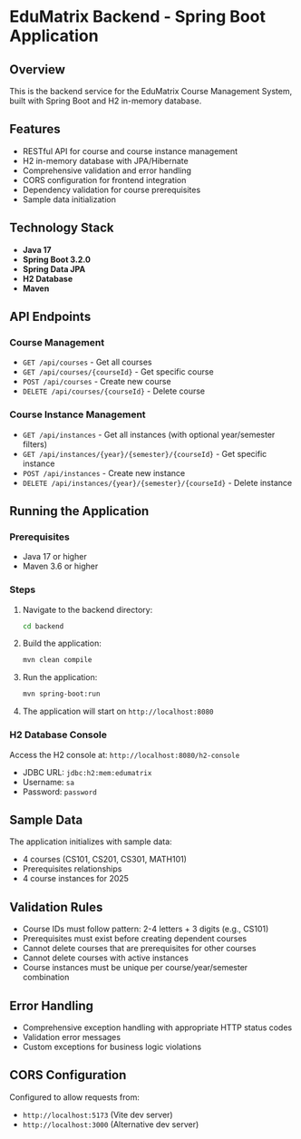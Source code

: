 # EduMatrix Backend - Spring Boot Application

## Overview
This is the backend service for the EduMatrix Course Management System, built with Spring Boot and H2 in-memory database.

## Features
- RESTful API for course and course instance management
- H2 in-memory database with JPA/Hibernate
- Comprehensive validation and error handling
- CORS configuration for frontend integration
- Dependency validation for course prerequisites
- Sample data initialization

## Technology Stack
- **Java 17**
- **Spring Boot 3.2.0**
- **Spring Data JPA**
- **H2 Database**
- **Maven**

## API Endpoints

### Course Management
- `GET /api/courses` - Get all courses
- `GET /api/courses/{courseId}` - Get specific course
- `POST /api/courses` - Create new course
- `DELETE /api/courses/{courseId}` - Delete course

### Course Instance Management
- `GET /api/instances` - Get all instances (with optional year/semester filters)
- `GET /api/instances/{year}/{semester}/{courseId}` - Get specific instance
- `POST /api/instances` - Create new instance
- `DELETE /api/instances/{year}/{semester}/{courseId}` - Delete instance

## Running the Application

### Prerequisites
- Java 17 or higher
- Maven 3.6 or higher

### Steps
1. Navigate to the backend directory:
   ```bash
   cd backend
   ```

2. Build the application:
   ```bash
   mvn clean compile
   ```

3. Run the application:
   ```bash
   mvn spring-boot:run
   ```

4. The application will start on `http://localhost:8080`

### H2 Database Console
Access the H2 console at: `http://localhost:8080/h2-console`
- JDBC URL: `jdbc:h2:mem:edumatrix`
- Username: `sa`
- Password: `password`

## Sample Data
The application initializes with sample data:
- 4 courses (CS101, CS201, CS301, MATH101)
- Prerequisites relationships
- 4 course instances for 2025

## Validation Rules
- Course IDs must follow pattern: 2-4 letters + 3 digits (e.g., CS101)
- Prerequisites must exist before creating dependent courses
- Cannot delete courses that are prerequisites for other courses
- Cannot delete courses with active instances
- Course instances must be unique per course/year/semester combination

## Error Handling
- Comprehensive exception handling with appropriate HTTP status codes
- Validation error messages
- Custom exceptions for business logic violations

## CORS Configuration
Configured to allow requests from:
- `http://localhost:5173` (Vite dev server)
- `http://localhost:3000` (Alternative dev server)